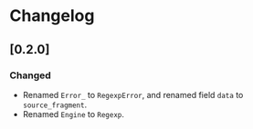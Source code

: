 # Changelog

## [0.2.0]

### Changed

- Renamed `Error_` to `RegexpError`, and renamed field `data` to `source_fragment`.
- Renamed `Engine` to `Regexp`.
